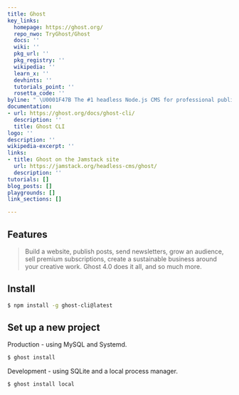 ```yaml
---
title: Ghost
key_links:
  homepage: https://ghost.org/
  repo_nwo: TryGhost/Ghost
  docs: ''
  wiki: ''
  pkg_url: ''
  pkg_registry: ''
  wikipedia: ''
  learn_x: ''
  devhints: ''
  tutorials_point: ''
  rosetta_code: ''
byline: " \U0001F47B The #1 headless Node.js CMS for professional publishing "
documentation:
- url: https://ghost.org/docs/ghost-cli/
  description: ''
  title: Ghost CLI
logo: ''
description: ''
wikipedia-excerpt: ''
links:
- title: Ghost on the Jamstack site
  url: https://jamstack.org/headless-cms/ghost/
  description: ''
tutorials: []
blog_posts: []
playgrounds: []
link_sections: []

---
```

## Features

> Build a website, publish posts, send newsletters, grow an audience, sell premium subscriptions, create a sustainable business around your creative work. Ghost 4.0 does it all, and so much more.

## Install

```sh
$ npm install -g ghost-cli@latest
```

## Set up a new project

Production - using MySQL and Systemd.

```sh
$ ghost install
```

Development - using SQLite and a local process manager.

```sh
$ ghost install local
```
